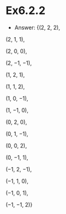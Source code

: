 # Ex6.2.2
 - Answer:
{(2, 2, 2),

(2, 1, 1),

(2, 0, 0),

(2, −1, −1),

(1, 2, 1),

(1, 1, 2),

(1, 0, −1),

(1, −1, 0),

(0, 2, 0),

(0, 1, −1),

(0, 0, 2),

(0, −1, 1),

(−1, 2, −1),

(−1, 1, 0),

(−1, 0, 1),

(−1, −1, 2)}
